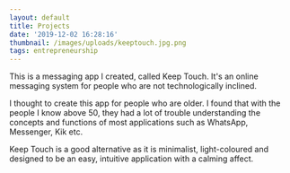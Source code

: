 ```yaml
---
layout: default
title: Projects
date: '2019-12-02 16:28:16'
thumbnail: /images/uploads/keeptouch.jpg.png
tags: entrepreneurship
---
```

This is a messaging app I created, called Keep Touch. It's an online messaging system for people who are not technologically inclined.

I thought to create this app for people who are older. I found that with the people I know above 50, they had a lot of trouble understanding the concepts and functions of most applications such as WhatsApp, Messenger, Kik etc. 

Keep Touch is a good alternative as it is minimalist, light-coloured and designed to be an easy, intuitive  application with a calming affect.
